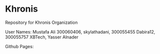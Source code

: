 # Khronis

Repository for Khronis Organization

User Names:
	Mustafa Ali 300060406, 
	skylathadani, 300055455 
	Dabira12, 300055757
	XBTech, 
	Yasser Alnader

Github Pages:
	
	
